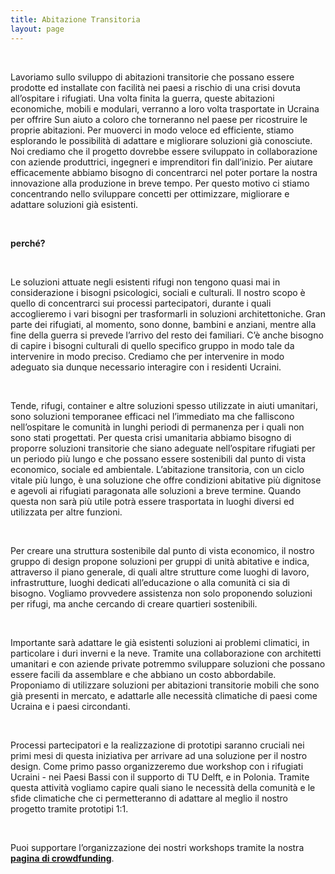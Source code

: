 ```yaml
---
title: Abitazione Transitoria
layout: page
---
```


<br>

Lavoriamo sullo sviluppo di abitazioni transitorie che possano essere prodotte ed installate con facilità nei paesi a 
rischio di una crisi dovuta all’ospitare i rifugiati. Una volta finita la guerra, queste abitazioni economiche, mobili e 
modulari, verranno a loro volta trasportate in Ucraina per offrire Sun aiuto a coloro che torneranno nel paese per 
ricostruire le proprie abitazioni. Per muoverci in modo veloce ed efficiente, stiamo esplorando le possibilità di 
adattare e migliorare soluzioni già conosciute. Noi crediamo che il progetto dovrebbe essere sviluppato in 
collaborazione con aziende produttrici, ingegneri e imprenditori fin dall’inizio. Per aiutare efficacemente abbiamo 
bisogno di concentrarci nel poter portare la nostra innovazione alla produzione in breve tempo. Per questo motivo ci 
stiamo concentrando nello sviluppare concetti per ottimizzare, migliorare e adattare soluzioni già esistenti.

<br>

**perché?**
<div class="ml-10">

<br>

Le soluzioni attuate negli esistenti rifugi non tengono quasi mai in considerazione i bisogni psicologici, sociali e 
culturali. Il nostro scopo è quello di concentrarci sui processi partecipatori, durante i quali accoglieremo i vari 
bisogni per trasformarli in soluzioni architettoniche. Gran parte dei rifugiati, al momento, sono donne, bambini e 
anziani, mentre alla fine della guerra si prevede l’arrivo del resto dei familiari. C’è anche bisogno di capire i 
bisogni culturali di quello specifico gruppo in modo tale da intervenire in modo preciso. Crediamo che per intervenire 
in modo adeguato sia dunque necessario interagire con i residenti Ucraini.

<br> 

Tende, rifugi, container e altre soluzioni spesso utilizzate in aiuti umanitari, sono soluzioni temporanee efficaci nel 
l’immediato ma che falliscono nell’ospitare le comunità in lunghi periodi di permanenza per i quali non sono stati 
progettati. Per questa crisi umanitaria abbiamo bisogno di proporre soluzioni transitorie che siano adeguate 
nell’ospitare rifugiati per un periodo più lungo e che possano essere sostenibili dal punto di vista economico, sociale 
ed ambientale. L’abitazione transitoria, con un ciclo vitale più lungo, è una soluzione che offre condizioni abitative 
più dignitose e agevoli ai rifugiati paragonata alle soluzioni a breve termine. Quando questa non sarà più utile potrà 
essere trasportata in luoghi diversi ed utilizzata per altre funzioni. 

<br> 

Per creare una struttura sostenibile dal punto di vista economico, il nostro gruppo di design propone soluzioni per 
gruppi di unità abitative e indica, attraverso il piano generale, di quali altre strutture come luoghi di lavoro, 
infrastrutture, luoghi dedicati all’educazione o alla comunità ci sia di bisogno. Vogliamo provvedere assistenza non 
solo proponendo soluzioni per rifugi, ma anche cercando di creare quartieri sostenibili.

<br> 

Importante sarà adattare le già esistenti soluzioni ai problemi climatici, in particolare i duri inverni e la neve. 
Tramite una collaborazione con architetti umanitari e con aziende private potremmo sviluppare soluzioni che possano 
essere facili da assemblare e che abbiano un costo abbordabile. Proponiamo di utilizzare soluzioni per abitazioni 
transitorie mobili che sono già presenti in mercato, e adattarle alle necessità climatiche di paesi come Ucraina e i 
paesi circondanti. 

</div>

<br> 

Processi partecipatori e la realizzazione di prototipi saranno cruciali nei primi mesi di questa iniziativa per arrivare 
ad una soluzione per il nostro design. Come primo passo organizzeremo due workshop con i rifugiati Ucraini - nei Paesi 
Bassi con il supporto di TU Delft, e in Polonia. Tramite questa attività vogliamo capire quali siano le necessità della 
comunità e le sfide climatiche che ci permetteranno di adattare al meglio il nostro progetto tramite prototipi 1:1.


<br> 

Puoi supportare l’organizzazione dei nostri workshops tramite la nostra 
**<a href="https://supporttudelft.nl/project/safe-refuge" class="hover:text-gray-500"> pagina di crowdfunding</a>**.